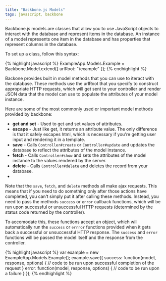 ```yaml
---
title: "Backbone.js Models"
tags: javascript, backbone
---
```


Backbone.js models are classes that allow you to use JavaScript objects to interact with the database and represent items in the database. An instance of a model represents one item in the database and has properties that represent columns in the database.

To set up a class, follow this syntax:

{% highlight javascript %}
ExampleApp.Models.Example = Backbone.Model.extend({
  urlRoot: "/example"
});
{% endhighlight %}

Backone provides built in model methods that you can use to iteract with the database. These methods use the urlRoot that you specify to construct appropriate HTTP requests, which will get sent to your controller and render JSON data that the model can use to populate the attributes of your model instance.

Here are some of the most commonly used or important model methods provided by backbone:

  * <strong>get and set</strong> - Used to get and set values of attributes.
  * <strong>escape</strong> - Just like get, it returns an attribute value. The only difference is that it safely escapes html, which is necessary if you're getting user input and rendering it in a template.
  * <strong>save</strong> - Calls `Controller#create` or `Controller#update` and updates the database to reflect the attributes of the model instance.
  * <strong>fetch</strong> - Calls `Controller#show` and sets the attributes of the model instance to the values rendered by the server.
  * <strong>delete</strong> - Calls `Controller#delete` and deletes the record from your database.
  * 
  
Note that the `save`, `fetch`, and `delete` methods all make ajax requests. This means that if you need to do something only after those actions have completed, you can't simply put it after calling these methods. Instead, you need to pass the methods `success` or `error` callback functions, which will be run upon successful or unsuccessful HTTP requests (determined by the status code returned by the controller).

To accomodate this, these functions accept an object, which will automatically run the `success` or `errror` functions provided when it gets back a successful or unsuccessful HTTP response. The `success` and `error` functions will be passed the model itself and the response from the controller.

{% highlight javascript %}
var example = new ExampleApp.Models.Example();
example.save({
  success: function(model, response, options) {
    // code to be run upon successful completion of the request
  }
  error: function(model, response, options) {
    // code to be run upon a failure
  }
});
{% endhighlight %}